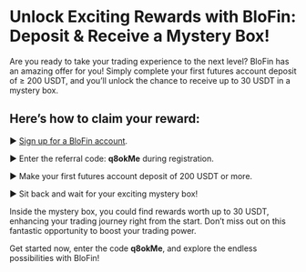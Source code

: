 <h1>Unlock Exciting Rewards with BloFin: Deposit & Receive a Mystery Box!</h1>

Are you ready to take your trading experience to the next level? BloFin has an amazing offer for you! Simply complete your first futures account deposit of ≥ 200 USDT, and you’ll unlock the chance to receive up to 30 USDT in a mystery box.

<h2>Here’s how to claim your reward:</h2>

► <a href="https://blofin.com/register?referral_code=q8okMe">Sign up for a BloFin account</a>.

► Enter the referral code: <b>q8okMe</b> during registration.

► Make your first futures account deposit of 200 USDT or more.

► Sit back and wait for your exciting mystery box!

Inside the mystery box, you could find rewards worth up to 30 USDT, enhancing your trading journey right from the start. Don’t miss out on this fantastic opportunity to boost your trading power.

Get started now, enter the code <b>q8okMe</b>, and explore the endless possibilities with BloFin!
